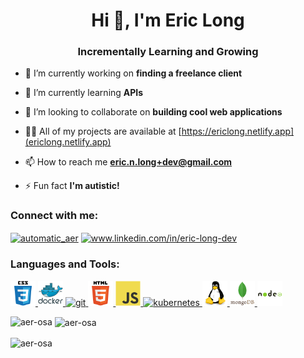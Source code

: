 <h1 align="center">Hi 👋, I'm Eric Long</h1>
<h3 align="center">Incrementally Learning and Growing</h3>

- 🔭 I’m currently working on **finding a freelance client**

- 🌱 I’m currently learning **APIs**

- 👯 I’m looking to collaborate on **building cool web applications**

- 👨‍💻 All of my projects are available at [https://ericlong.netlify.app](ericlong.netlify.app)

- 📫 How to reach me **eric.n.long+dev@gmail.com**

- ⚡ Fun fact **I'm autistic!**

<h3 align="left">Connect with me:</h3>
<p align="left">
<a href="https://twitter.com/automatic_aer" target="blank"><img align="center" src="https://raw.githubusercontent.com/rahuldkjain/github-profile-readme-generator/master/src/images/icons/Social/twitter.svg" alt="automatic_aer" height="30" width="40" /></a>
<a href="https://linkedin.com/in/www.linkedin.com/in/eric-long-dev" target="blank"><img align="center" src="https://raw.githubusercontent.com/rahuldkjain/github-profile-readme-generator/master/src/images/icons/Social/linked-in-alt.svg" alt="www.linkedin.com/in/eric-long-dev" height="30" width="40" /></a>
</p>

<h3 align="left">Languages and Tools:</h3>
<p align="left"> <a href="https://www.w3schools.com/css/" target="_blank" rel="noreferrer"> <img src="https://raw.githubusercontent.com/devicons/devicon/master/icons/css3/css3-original-wordmark.svg" alt="css3" width="40" height="40"/> </a> <a href="https://www.docker.com/" target="_blank" rel="noreferrer"> <img src="https://raw.githubusercontent.com/devicons/devicon/master/icons/docker/docker-original-wordmark.svg" alt="docker" width="40" height="40"/> </a> <a href="https://git-scm.com/" target="_blank" rel="noreferrer"> <img src="https://www.vectorlogo.zone/logos/git-scm/git-scm-icon.svg" alt="git" width="40" height="40"/> </a> <a href="https://www.w3.org/html/" target="_blank" rel="noreferrer"> <img src="https://raw.githubusercontent.com/devicons/devicon/master/icons/html5/html5-original-wordmark.svg" alt="html5" width="40" height="40"/> </a> <a href="https://developer.mozilla.org/en-US/docs/Web/JavaScript" target="_blank" rel="noreferrer"> <img src="https://raw.githubusercontent.com/devicons/devicon/master/icons/javascript/javascript-original.svg" alt="javascript" width="40" height="40"/> </a> <a href="https://kubernetes.io" target="_blank" rel="noreferrer"> <img src="https://www.vectorlogo.zone/logos/kubernetes/kubernetes-icon.svg" alt="kubernetes" width="40" height="40"/> </a> <a href="https://www.linux.org/" target="_blank" rel="noreferrer"> <img src="https://raw.githubusercontent.com/devicons/devicon/master/icons/linux/linux-original.svg" alt="linux" width="40" height="40"/> </a> <a href="https://www.mongodb.com/" target="_blank" rel="noreferrer"> <img src="https://raw.githubusercontent.com/devicons/devicon/master/icons/mongodb/mongodb-original-wordmark.svg" alt="mongodb" width="40" height="40"/> </a> <a href="https://nodejs.org" target="_blank" rel="noreferrer"> <img src="https://raw.githubusercontent.com/devicons/devicon/master/icons/nodejs/nodejs-original-wordmark.svg" alt="nodejs" width="40" height="40"/> </a> </p>

<p><img align="left" src="https://github-readme-stats.vercel.app/api/top-langs?username=aer-osa&show_icons=true&locale=en&layout=compact" alt="aer-osa" /></p>

<p>&nbsp;<img align="center" src="https://github-readme-stats.vercel.app/api?username=aer-osa&show_icons=true&locale=en" alt="aer-osa" /></p>

<p><img align="center" src="https://github-readme-streak-stats.herokuapp.com/?user=aer-osa&" alt="aer-osa" /></p>
